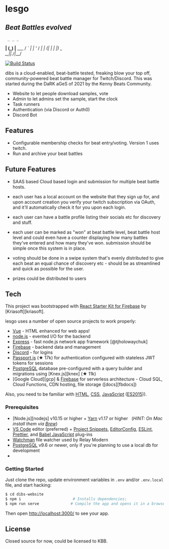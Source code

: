 # lesgo
## _Beat Battles evolved_

     _ _ _         
  __| (_) |__  ___ 
 / _` | | '_ \/ __|
| (_| | | |_) \__ \
 \__,_|_|_.__/|___/
                      

[![Build Status]()]()

dibs is a cloud-enabled, beat-battle tested, freaking blow your top off, community-powered beat battle manager for Twitch/Discord. This was started during the DaRK aGeS of 2021 by the Kenny Beats Community.

- Website to let people download samples, vote
- Admin to let admins set the sample, start the clock
- Task runners 
- Authentication (via Discord or Auth0)
- Discord Bot

## Features

- Configurable membership checks for beat entry/voting. Version 1 uses twitch.
- Run and archive your beat battles



## Future Features
* SAAS based Cloud based login and submission for multiple beat battle hosts. 
* each user has a local account on the website that they sign up for, and upon account creation you verify your twitch subscription via OAuth, and it'll automatically check it for you upon each login. 
* each user can have a battle profile listing their socials etc for discovery and stuff. 
* each user can be marked as "won" at beat battle level, beat battle host level and could even have a counter displaying how many battles they've entered and how many they've won. submission should be simple once this system is in place.

* voting should be done in a swipe system that's evenly distributed to give each beat an equal chance of discovery etc - should be as streamlined and quick as possible for the user.

* prizes could be distributed to users 

## Tech


This project was bootstrapped with [React Starter Kit for Firebase][rfs] by [Kriasoft][kriasoft].

lesgo uses a number of open source projects to work properly:

- [Vue] - HTML enhanced for web apps!
- [node.js] - evented I/O for the backend
- [Express] - fast node.js network app framework [@tjholowaychuk]
- [Firebase] - backend data and management
- [Discord] - for logins 
- [Passport.js][passport] (★ 17k) for authentication configured with stateless JWT tokens for sessions
- [PostgreSQL][psql] database pre-configured with a query builder and migrations using [Knex.js][knex] (★ 11k)
- [Google Cloud][gcp] & [Firebase][firebase] for serverless architecture - Cloud SQL, Cloud Functions, CDN hosting, file storage ([docs][fbdocs])

Also, you need to be familiar with [HTML][html], [CSS][css], [JavaScript][js] ([ES2015][es2015])).



### Prerequisites

- [Node.js][nodejs] v10.15 or higher + [Yarn][yarn] v1.17 or higher &nbsp; (_HINT: On Mac install
  them via [Brew][brew]_)
- [VS Code][vc] editor (preferred) + [Project Snippets][vcsnippets], [EditorConfig][vceditconfig],
  [ESLint][vceslint], [Prettier][vcprettier], and [Babel JavaScript][vcjs] plug-ins
- [Watchman][watchman] file watcher used by Relay Modern
- [PostgreSQL][postgres] v9.6 or newer, only if you're planning to use a local db for development
- 
### Getting Started

Just clone the repo, update environment variables in `.env` and/or `.env.local` file, and start
hacking:

```bash
$ cd dibs-website
$ npm i                       # Installs dependencies;
$ npm run serve              # Compile the app and opens it in a browser with "live reload"
```

Then open [http://localhost:3000/](http://localhost:3000/) to see your app.


## License

Closed source for now, could be licensed to KBB.



[//]: # (These are reference links used in the body of this note and get stripped out when the markdown processor does its job. There is no need to format nicely because it shouldn't be seen. Thanks SO - http://stackoverflow.com/questions/4823468/store-comments-in-markdown-syntax)

   [Vue]: <https://vuejs.org>
   [git-repo-url]: <https://github.com/DevByDIBS/dibs>
   [Firebase]: <https://firebase.google.com>
   [node.js]: <http://nodejs.org>
   [jQuery]: <http://jquery.com>
   [express]: <http://expressjs.com>

   [Twitch]: <http://twitch.tv>
   [Discord]: <https://discord.com>
   [rfs]: https://github.com/kriasoft/react-firebase-starter
[psql]: https://www.postgresql.org/
[cloudsql]: https://cloud.google.com/sql/
[passport]: http://www.passportjs.org/
[html]: https://developer.mozilla.org/en-US/docs/Web/HTML
[css]: https://developer.mozilla.org/en-US/docs/Web/CSS
[js]: https://developer.mozilla.org/en-US/docs/Web/JavaScript
[es2015]: http://babeljs.io/learn-es2015/
[yarn]: https://yarnpkg.com/
[brew]: https://brew.sh/
[wm]: https://facebook.github.io/watchman/
[vc]: https://code.visualstudio.com/
[vcsnippets]: https://marketplace.visualstudio.com/items?itemName=rebornix.project-snippets
[vceditconfig]: https://marketplace.visualstudio.com/items?itemName=EditorConfig.EditorConfig
[vceslint]: https://marketplace.visualstudio.com/items?itemName=dbaeumer.vscode-eslint
[vcprettier]: https://marketplace.visualstudio.com/items?itemName=esbenp.prettier-vscode
[vcjs]: https://marketplace.visualstudio.com/items?itemName=mgmcdermott.vscode-language-babel
[watchman]: https://github.com/facebook/watchman
[postgres]: https://www.postgresql.org/

